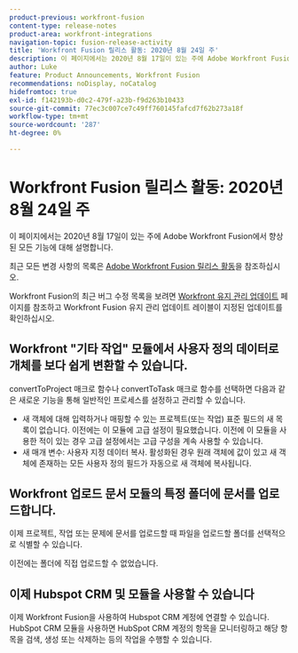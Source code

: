 ```yaml
---
product-previous: workfront-fusion
content-type: release-notes
product-area: workfront-integrations
navigation-topic: fusion-release-activity
title: 'Workfront Fusion 릴리스 활동: 2020년 8월 24일 주'
description: 이 페이지에서는 2020년 8월 17일이 있는 주에 Adobe Workfront Fusion에서 향상된 모든 기능에 대해 설명합니다.
author: Luke
feature: Product Announcements, Workfront Fusion
recommendations: noDisplay, noCatalog
hidefromtoc: true
exl-id: f142193b-d0c2-479f-a23b-f9d263b10433
source-git-commit: 77ec3c007ce7c49ff760145fafcd7f62b273a18f
workflow-type: tm+mt
source-wordcount: '287'
ht-degree: 0%

---
```


# Workfront Fusion 릴리스 활동: 2020년 8월 24일 주

이 페이지에서는 2020년 8월 17일이 있는 주에 Adobe Workfront Fusion에서 향상된 모든 기능에 대해 설명합니다.

최근 모든 변경 사항의 목록은 [Adobe Workfront Fusion 릴리스 활동](/help/workfront-fusion/fusion-product-releases/fusion-release-activity.md)을 참조하십시오.

Workfront Fusion의 최근 버그 수정 목록을 보려면 [Workfront 유지 관리 업데이트](https://experienceleague.adobe.com/docs/workfront-known-issues/releases/current-updates.html) 페이지를 참조하고 Workfront Fusion 유지 관리 업데이트 레이블이 지정된 업데이트를 확인하십시오.

## Workfront &quot;기타 작업&quot; 모듈에서 사용자 정의 데이터로 개체를 보다 쉽게 변환할 수 있습니다.

convertToProject 매크로 함수나 convertToTask 매크로 함수를 선택하면 다음과 같은 새로운 기능을 통해 일반적인 프로세스를 설정하고 관리할 수 있습니다.

* 새 객체에 대해 입력하거나 매핑할 수 있는 프로젝트(또는 작업) 표준 필드의 새 목록이 없습니다. 이전에는 이 모듈에 고급 설정이 필요했습니다. 이전에 이 모듈을 사용한 적이 있는 경우 고급 설정에서는 고급 구성을 계속 사용할 수 있습니다.
* 새 매개 변수: 사용자 지정 데이터 복사. 활성화된 경우 원래 객체에 값이 있고 새 객체에 존재하는 모든 사용자 정의 필드가 자동으로 새 객체에 복사됩니다.

## Workfront 업로드 문서 모듈의 특정 폴더에 문서를 업로드합니다.

이제 프로젝트, 작업 또는 문제에 문서를 업로드할 때 파일을 업로드할 폴더를 선택적으로 식별할 수 있습니다.

이전에는 폴더에 직접 업로드할 수 없었습니다.


## 이제 Hubspot CRM 및 모듈을 사용할 수 있습니다

이제 Workfront Fusion을 사용하여 Hubspot CRM 계정에 연결할 수 있습니다. HubSpot CRM 모듈을 사용하면 HubSpot CRM 계정의 항목을 모니터링하고 해당 항목을 검색, 생성 또는 삭제하는 등의 작업을 수행할 수 있습니다.
